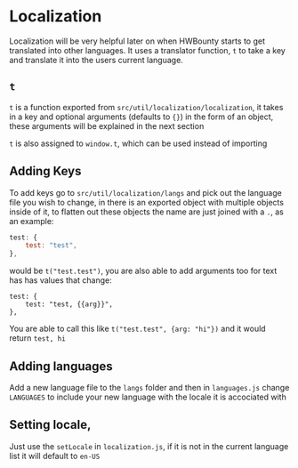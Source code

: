 # Localization

Localization will be very helpful later on when HWBounty starts to get translated into other languages. It uses a translator function, `t` to take a key and translate it into the users current language.

## `t`

`t` is a function exported from `src/util/localization/localization`, it takes in a key and optional arguments (defaults to `{}`) in the form of an object, these arguments will be explained in the next section

`t` is also assigned to `window.t`, which can be used instead of importing

## Adding Keys

To add keys go to `src/util/localization/langs` and pick out the language file you wish to change, in there is an exported object with multiple objects inside of it, to flatten out these objects the name are just joined with a `.`, as an example:

```js
test: {
    test: "test",
},
```

would be `t("test.test")`, you are also able to add arguments too for text has has values that change:

```
test: {
    test: "test, {{arg}}",
},
```

You are able to call this like `t("test.test", {arg: "hi"})` and it would return `test, hi`

## Adding languages

Add a new language file to the `langs` folder and then in `languages.js` change `LANGUAGES` to include your new language with the locale it is accociated with

## Setting locale,

Just use the `setLocale` in `localization.js`, if it is not in the current language list it will default to `en-US`
